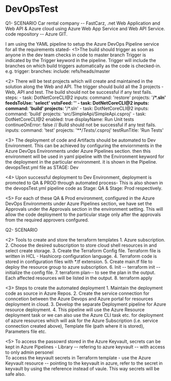 # DevOpsTest
Q1- SCENARIO
Car rental company -- FastCarz, .net Web Application and Web API &  Azure cloud using Azure Web App Service
and Web API Service.  code repository -- Azure GIT.

I am using the YAML pipeline to setup the Azure DevOps Pipeline service for all the requirements stated- 
<1>The build should trigger as soon as anyone in the dev team checks in code to master branch
Trigger is indicated by the Trigger keyword in the pipeline. Trigger will include the branches on which build triggers automatically as the code is checked-in.
e.g. trigger:
        branches:
          include:
            refs/heads/master
            
<2> There will be test projects which will create and maintained in the solution along the Web and API.
The trigger should build all the 3 projects - Web, API and test. The build should not be successful if any test fails.
steps:
    - task: DotNetCoreCLI@2
      inputs:
        command: 'restore'
        projects: '**/*.sln'
        feedsToUse: 'select'
        vstsFeed: '<your-feed here>'
    - task: DotNetCoreCLI@2
      inputs:
        command: 'build'
        projects: '**/*.sln'
    - task: DotNetCoreCLI@2
      inputs:
        command: 'build'
        projects: 'src/SimpleApi/SimpleApi.csproj'
    - task: DotNetCoreCLI@2
      enabled: true
      displayName: Run Unit tests
      continueOnError: false  // Build should not be successful if any test fails.
      inputs:
        command: 'test'
        projects: '**/*Tests/*.csproj'
        testRunTitle: 'Run Tests'
        
<3> The deployment of code and Artifacts should be automated to Dev Environment. 
        This can be achieved by configuring the enviornments in the Azure DevOps Environments under Azure Pipelines section.
        then this environment will be used in yaml pipeline with the Environment keyword for the deployment in the particular environment.
        it is shown in the Pipeline. devopsTest.yml file as STAGE: Dev
        
<4> Upon successful deployment to Dev Environment, deployment is promoted to QA & PROD through automated process- This is also shown in the devopsTest.yml pipeline code as Stage: QA & Stage: Prod respectively.
        
<5> For each of these QA & Prod environment, configured in the Azure DevOps Environments under Azure Pipelines section, we have set the Approvals under the Approvals section in the environment setting. This will allow the code deployment to the particular stage only after the approvals from the required approvers confgured. 

        
        
Q2- SCENARIO
        
<2> Tools to create and store the terraform templates
        1. Azure subscription.
        2. Choose the desired subscription to store cloud shell resources in and select create storage.
        3. Create the Terraform Config file. Terraform file is written in HCL - Hashicorp configuration language.
        4. Terraform code is stored in configuration files with *.tf extension.
        5. Create main.tf file to deploy the resource group to azure subscription.
        6. Init -- terraform init -- initialize the config file.
        7. terraform plan-- to see the plan in the output. Each affected resources will be listed in the output.
        8. terraform apply 
        
<3> Steps to create the automated deployment
        1. Maintain the deployment code as source in Azure Repos.
        2. Create the service connection for conncetion between the Azure Devops and Azure portal for resources deployment in cloud.
        3. Develop the separate Deployment pipeline for Azure resource deployment. 
        4. This pipeline will use the Azure Resource deployment task or we can also use the Azure CLI task etc. for deployment of azure resources which will ask for the Azure Subscription (i.e. service connection created above), Template file (path where it is stored), Parameters file etc.

        
<5> To access the passowrd stored in the Azure Keyvault, 
        secrets can be kept in Azure Pipelines - Library -- refering to azure keyvault -- with access to only admin personel  
        To access the keyvault secrets in Terraform template - use the Azure Keyvault resource -- pointing to the keyvault in azure, refer to the secret in keyvault by using the reference instead of vaule. 
        This way secrets will be safe also.
        
